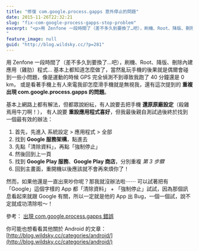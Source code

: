 ```yaml
---
title: "修復 com.google.process.gapps 意外停止的問題"
date: 2015-11-26T22:32:21
slug: "fix-com-google-process-gapps-stop-problem"
excerpt: "<p>用 Zenfone 一段時間了（差不多久到要換了…吧），刷機、Root、降版、刪除內建應用（雞肋）程式… 基本&#8230;</p>
"
feature_image: null
guid: "http://blog.wildsky.cc/?p=281"
---
```

用 Zenfone 一段時間了（差不多久到要換了…吧），刷機、Root、降版、刪除內建應用（雞肋）程式… 基本上都知道怎麼做了，當然亂玩手機的後果就是偶爾會碰到一些小問題，像是運動的時候 GPS 完全偵測不到導致我跑了 40 分鐘還是 0 km， 或是看著手機上有人來電我卻怎麼滑手機就是無視我，還有這次提到的 **重複出現 com.google.process.gapps 的問題**。

基本上網路上都有解法，但都眾說紛紜，有人說要去把手機 **還原原廠設定**（殺雞焉用牛刀啊！）， 有人說要 **重設應用程式喜好**，但我最後親自測試過後終於找到一個最有效的辦法：

1.  首先，先進入 系統設定 > 應用程式 > 全部
2.  找到 **Google 服務架構**，點進去
3.  先點「清除資料」，再點「強制停止」
4.  然後回到上一頁
5.  找到 **Google Play 服務**、**Google Play 商店**，分別重複 _第 3 步驟_
6.  回到主畫面，重開機以後應該就不會再來煩你了！

然而，如果他還是一直出來吵你呢？那我就沒辦法啦⋯⋯ 可以試著把有「Google」這個字樣的 App 都「清除資料」 + 「強制停止」試試，因為那個訊息看起來就跟 Google 有關，所以一定就是他的 App 出 Bug，一個一個試，說不定就成功清除啦～！

參考： [出現 com.google.process.gapps 錯誤](http://www.asus.com/zentalk/tw/forum.php?mod=viewthread&tid=82226)

你可能也想看看其他關於 Android 的文章： [http://blog.wildsky.cc/categories/android/](http://blog.wildsky.cc/categories/android/)
